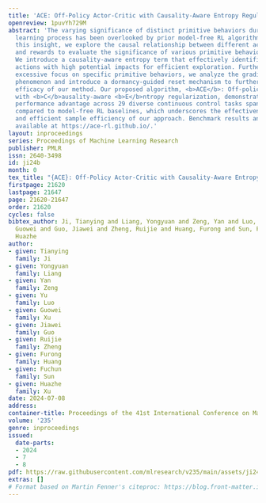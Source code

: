 ```yaml
---
title: 'ACE: Off-Policy Actor-Critic with Causality-Aware Entropy Regularization'
openreview: 1puvYh729M
abstract: 'The varying significance of distinct primitive behaviors during the policy
  learning process has been overlooked by prior model-free RL algorithms. Leveraging
  this insight, we explore the causal relationship between different action dimensions
  and rewards to evaluate the significance of various primitive behaviors during training.
  We introduce a causality-aware entropy term that effectively identifies and prioritizes
  actions with high potential impacts for efficient exploration. Furthermore, to prevent
  excessive focus on specific primitive behaviors, we analyze the gradient dormancy
  phenomenon and introduce a dormancy-guided reset mechanism to further enhance the
  efficacy of our method. Our proposed algorithm, <b>ACE</b>: Off-policy <b>A</b>ctor-critic
  with <b>C</b>ausality-aware <b>E</b>ntropy regularization, demonstrates a substantial
  performance advantage across 29 diverse continuous control tasks spanning 7 domains
  compared to model-free RL baselines, which underscores the effectiveness, versatility,
  and efficient sample efficiency of our approach. Benchmark results and videos are
  available at https://ace-rl.github.io/.'
layout: inproceedings
series: Proceedings of Machine Learning Research
publisher: PMLR
issn: 2640-3498
id: ji24b
month: 0
tex_title: "{ACE}: Off-Policy Actor-Critic with Causality-Aware Entropy Regularization"
firstpage: 21620
lastpage: 21647
page: 21620-21647
order: 21620
cycles: false
bibtex_author: Ji, Tianying and Liang, Yongyuan and Zeng, Yan and Luo, Yu and Xu,
  Guowei and Guo, Jiawei and Zheng, Ruijie and Huang, Furong and Sun, Fuchun and Xu,
  Huazhe
author:
- given: Tianying
  family: Ji
- given: Yongyuan
  family: Liang
- given: Yan
  family: Zeng
- given: Yu
  family: Luo
- given: Guowei
  family: Xu
- given: Jiawei
  family: Guo
- given: Ruijie
  family: Zheng
- given: Furong
  family: Huang
- given: Fuchun
  family: Sun
- given: Huazhe
  family: Xu
date: 2024-07-08
address:
container-title: Proceedings of the 41st International Conference on Machine Learning
volume: '235'
genre: inproceedings
issued:
  date-parts:
  - 2024
  - 7
  - 8
pdf: https://raw.githubusercontent.com/mlresearch/v235/main/assets/ji24b/ji24b.pdf
extras: []
# Format based on Martin Fenner's citeproc: https://blog.front-matter.io/posts/citeproc-yaml-for-bibliographies/
---
```

